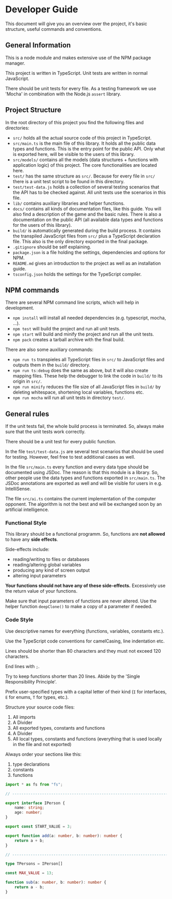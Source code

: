 # Developer Guide

This document will give you an overview over the project, it's basic structure, useful commands and conventions.

## General Information

This is a node module and makes extensive use of the NPM package manager.

This project is written in TypeScript. Unit tests are written in normal JavaScript.

There should be unit tests for every file. As a testing framework we use 'Mocha' in combination with the Node.js `assert` library.

## Project Structure

In the root directory of this project you find the following files and directories:

- `src/` holds all the actual source code of this project in TypeScript. 
- `src/main.ts` is the main file of this library. It holds all the public data types and functions. This is the entry point for the public API. Only what is exported here, will be visible to the users of this library.
- `src/models/` contains all the models (data structures + functions with application logic) of this project. The core functionalities are located here.
- `test/` has the same structure as `src/`. Because for every file in `src/` there is a unit test script to be found in this directory.
- `test/test-data.js` holds a collection of several testing scenarios that the API has to be checked against. All unit tests use the scenarios in this file.
- `lib/` contains auxiliary libraries and helper functions.
- `docs/` contains all kinds of documentation files, like this guide. You will also find a description of the game and the basic rules. There is also a documentation on the public API (all available data types and functions for the users of this library).
- `build/` is automatically generated during the build process. It contains the transpiled JavaScript files from `src/` plus a TypeScript declaration file. This also is the only directory exported in the final package. 
- `.gitignore` should be self explaining.
- `package.json` is a file holding the settings, dependencies and options for NPM.
- `README.md` gives an introduction to the project as well as an installation guide.
- `tsconfig.json` holds the settings for the TypeScript compiler.

## NPM commands

There are several NPM command line scripts, which will help in development.

- `npm install` will install all needed dependencies (e.g. typescript, mocha, ...).
- `npm test` will build the project and run all unit tests.
- `npm start` will build and minify the project and run all the unit tests.
- `npm pack` creates a tarball archive with the final build. 

There are also some auxiliary commands:

- `npm run ts` transpieles all TypeScript files in `src/` to JavaScript files and outputs them in the `build/` directory.
- `npm run ts:debug` does the same as above, but it will also create mapping files. These help the debugger to link the code in `build/` to its origin in `src/`.
- `npm run minify` reduces the file size of all JavaScript files in `build/` by deleting whitespace, shortening local variables, functions etc.
- `npm run mocha` will run all unit tests in directory `test/`.

## General rules

If the unit tests fail, the whole build process is terminated. So, always make sure that the unit tests work correctly.

There should be a unit test for every public function.

In the file `test/test-data.js` are several test scenarios that should be used for testing. However, feel free to test additional cases as well.

In the file `src/main.ts` every function and every data type should be documented using JSDoc. The reason is that this module is a library. So, other people use the data types and functions exported in `src/main.ts`. The JSDoc annotations are exported as well and will be visible for users in e.g. IntelliSense.

The file `src/ai.ts` contains the current implementation of the computer opponent. The algorithm is not the best and will be exchanged soon by an artificial intelligence.

### Functional Style

This library should be a functional programm. So, functions are **not allowed** to have any **side effects**.

Side-effects include:
- reading/writing to files or databases
- reading/altering global variables
- producing any kind of screen output
- altering input parameters

**Your functions should not have any of these side-effects.** Excessively use the return value of your functions.

Make sure that input parameters of functions are never altered. Use the helper function `deepClone()` to make a copy of a parameter if needed.

### Code Style

Use descriptive names for everything (functions, variables, constants etc.).

Use the TypeScript code conventions for camelCasing, line indentation etc.

Lines should be shorter than 80 characters and they must not exceed 120 characters.

End lines with `;`.

Try to keep functions shorter than 20 lines. Abide by the 'Single Responsibility Principle'.

Prefix user-specified types with a capital letter of their kind (`I` for interfaces, `E` for enums, `T` for types, etc.).

Structure your source code files:

1. All imports
2. A Divider
3. All exported types, constants and functions
4. A Divider
5. All local types, constants and functions (everything that is used locally in the file and not exported)

Always order your sections like this:
1. type declarations
2. constants
3. functions

````ts
import * as fs from "fs";

// -----------------------------------------------------------------------------

export interface IPerson {
    name: string;
    age: number;
}

export const START_VALUE = 3;

export function add(a: number, b: number): number {
    return a + b;
}

// -----------------------------------------------------------------------------

type TPersons = IPerson[]

const MAX_VALUE = 13;

function sub(a: number, b: number): number {
    return a - b;
}
````